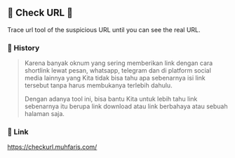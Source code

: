 ## :palm_tree: Check URL :palm_tree:
Trace url tool of the suspicious URL until you can see the real URL.

### :bell: History
> Karena banyak oknum yang sering memberikan link dengan cara shortlink lewat pesan, whatsapp,
> telegram dan di platform social media lainnya yang Kita tidak bisa tahu apa sebenarnya isi link
> tersebut tanpa harus membukanya terlebih dahulu.
>
> Dengan adanya tool ini, bisa bantu Kita untuk lebih tahu link sebenarnya itu berupa link download
> atau link berbahaya atau sebuah halaman saja.

###  :rocket: Link
https://checkurl.muhfaris.com/
